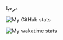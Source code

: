 مرحبا

![My GitHub stats](https://github-readme-stats.vercel.app/api?username=psoglav&show_icons=true&theme=onedark&count_private=true&hide_title=true&border_color=2f373d)

![My wakatime stats](https://github-readme-stats.vercel.app/api/wakatime?username=psoglav&range=all_time&hide_title=true&layout=compact&langs_count=10&theme=onedark&border_color=2f373d)
